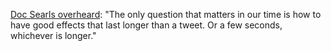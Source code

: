 <a href="https://twitter.com/dsearls/status/1214591964059799552">Doc Searls overheard</a>: "The only question that matters in our time is how to have good effects that last longer than a tweet. Or a few seconds, whichever is longer."

